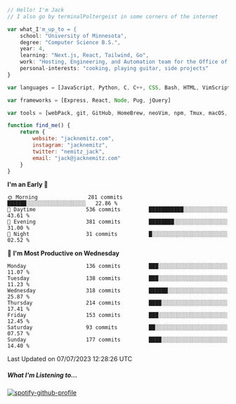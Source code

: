 ```javascript
// Hello! I'm Jack
// I also go by terminalPoltergeist in some corners of the internet

var what_I'm_up_to = {
    school: "University of Minnesota",
    degree: "Computer Science B.S.",
    year: 4,
    learning: "Next.js, React, Tailwind, Go",
    work: "Hosting, Engineering, and Automation team for the Office of Information Technology at UMN",
    personal-interests: "cooking, playing guitar, side projects"
}

var languages = [JavaScript, Python, C, C++, CSS, Bash, HTML, VimScript]

var frameworks = [Express, React, Node, Pug, jQuery]

var tools = [webPack, git, GitHub, HomeBrew, neoVim, npm, Tmux, macOS, Ubuntu, Docker, Nginx]

function find_me() {
    return {
        website: "jacknemitz.com",
        instagram: "jacknemitz",
        twitter: "nemitz_jack",
        email: "jack@jacknemitz.com"
    }
}
```

<!--START_SECTION:waka-->
**I'm an Early 🐤** 

```text
🌞 Morning                281 commits         ██████░░░░░░░░░░░░░░░░░░░   22.86 % 
🌆 Daytime                536 commits         ███████████░░░░░░░░░░░░░░   43.61 % 
🌃 Evening                381 commits         ████████░░░░░░░░░░░░░░░░░   31.00 % 
🌙 Night                  31 commits          █░░░░░░░░░░░░░░░░░░░░░░░░   02.52 % 
```
📅 **I'm Most Productive on Wednesday** 

```text
Monday                   136 commits         ███░░░░░░░░░░░░░░░░░░░░░░   11.07 % 
Tuesday                  138 commits         ███░░░░░░░░░░░░░░░░░░░░░░   11.23 % 
Wednesday                318 commits         ██████░░░░░░░░░░░░░░░░░░░   25.87 % 
Thursday                 214 commits         ████░░░░░░░░░░░░░░░░░░░░░   17.41 % 
Friday                   153 commits         ███░░░░░░░░░░░░░░░░░░░░░░   12.45 % 
Saturday                 93 commits          ██░░░░░░░░░░░░░░░░░░░░░░░   07.57 % 
Sunday                   177 commits         ████░░░░░░░░░░░░░░░░░░░░░   14.40 % 
```



 Last Updated on 07/07/2023 12:28:26 UTC
<!--END_SECTION:waka-->

##### What I'm Listening to...

[![spotify-github-profile](https://spotify-github-profile.vercel.app/api/view?uid=jack.nemitz&cover_image=true&show_offline=true&bar_color=53b14f&bar_color_cover=false&background_color=121212FF)](https://spotify-github-profile.vercel.app/api/view?uid=jack.nemitz&redirect=true)

